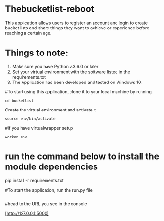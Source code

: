 # Thebucketlist-reboot
This application allows users to register an account and login to create bucket lists and share things they want to achieve or experience before reaching a certain age.

# Things to note:
1. Make sure you have Python v.3.6.0 or later
2. Set your virtual environment with the software listed in the requirements.txt
3. The Application has been developed and tested on Windows 10.

#To start using this application, clone it to your local machine by running

```git clone https://github.com/Thegaijin/Thebucketlist.git
cd bucketlist
``` 

Create the virtual environment and activate it

```virtualenv env
source env/bin/activate
```

#if you have virtualwrapper setup

```mkvirtualenv env
workon env
```

# run the command below to install the module dependencies

pip install -r requirements.txt

#To start the application, run the run.py file
```python run.py
``` 

#head to the URL you see in the console

[http://127.0.0.1:5000]
